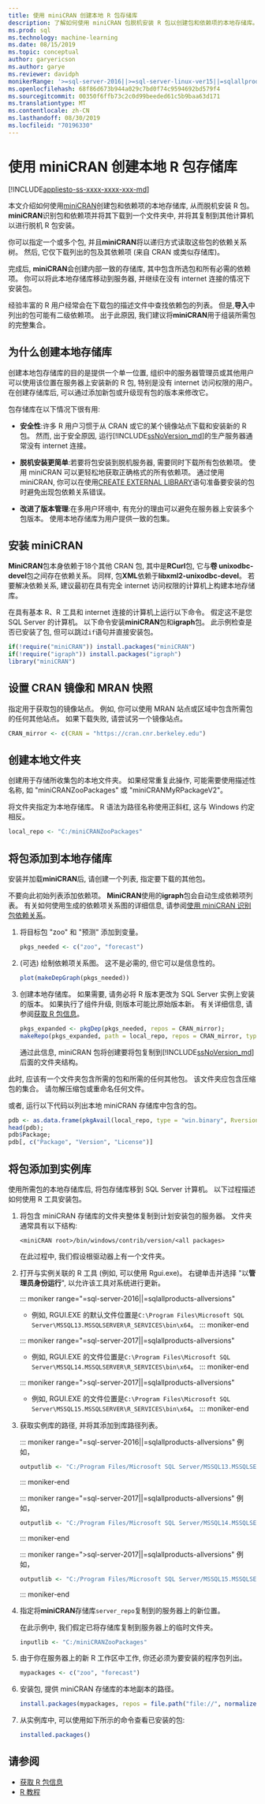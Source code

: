 ```yaml
---
title: 使用 miniCRAN 创建本地 R 包存储库
description: 了解如何使用 miniCRAN 包脱机安装 R 包以创建包和依赖项的本地存储库。
ms.prod: sql
ms.technology: machine-learning
ms.date: 08/15/2019
ms.topic: conceptual
author: garyericson
ms.author: garye
ms.reviewer: davidph
monikerRange: '>=sql-server-2016||>=sql-server-linux-ver15||=sqlallproducts-allversions'
ms.openlocfilehash: 68f86d673b944a029c7bd0f74c9594692bd579f4
ms.sourcegitcommit: 00350f6ffb73c2c0d99beeded61c5b9baa63d171
ms.translationtype: MT
ms.contentlocale: zh-CN
ms.lasthandoff: 08/30/2019
ms.locfileid: "70196330"
---
```

# <a name="create-a-local-r-package-repository-using-minicran"></a>使用 miniCRAN 创建本地 R 包存储库
[!INCLUDE[appliesto-ss-xxxx-xxxx-xxx-md](../../includes/appliesto-ss-xxxx-xxxx-xxx-md.md)]

本文介绍如何使用[miniCRAN](https://cran.r-project.org/web/packages/miniCRAN/index.html)创建包和依赖项的本地存储库, 从而脱机安装 R 包。 **miniCRAN**识别包和依赖项并将其下载到一个文件夹中, 并将其复制到其他计算机以进行脱机 R 包安装。

你可以指定一个或多个包, 并且**miniCRAN**将以递归方式读取这些包的依赖关系树。 然后, 它仅下载列出的包及其依赖项 (来自 CRAN 或类似存储库)。

完成后, **miniCRAN**会创建内部一致的存储库, 其中包含所选包和所有必需的依赖项。 你可以将此本地存储库移动到服务器, 并继续在没有 internet 连接的情况下安装包。

经验丰富的 R 用户经常会在下载包的描述文件中查找依赖包的列表。 但是,**导入**中列出的包可能有二级依赖项。 出于此原因, 我们建议将**miniCRAN**用于组装所需包的完整集合。

## <a name="why-create-a-local-repository"></a>为什么创建本地存储库

创建本地包存储库的目的是提供一个单一位置, 组织中的服务器管理员或其他用户可以使用该位置在服务器上安装新的 R 包, 特别是没有 internet 访问权限的用户。 在创建存储库后, 可以通过添加新包或升级现有包的版本来修改它。

包存储库在以下情况下很有用:

- **安全性**:许多 R 用户习惯于从 CRAN 或它的某个镜像站点下载和安装新的 R 包。 然而, 出于安全原因, 运行[!INCLUDE[ssNoVersion_md](../../includes/ssnoversion-md.md)]的生产服务器通常没有 internet 连接。

- **脱机安装更简单**:若要将包安装到脱机服务器, 需要同时下载所有包依赖项。 使用 miniCRAN 可以更轻松地获取正确格式的所有依赖项。 通过使用 miniCRAN, 你可以在使用[CREATE EXTERNAL LIBRARY](https://docs.microsoft.com/sql/t-sql/statements/create-external-library-transact-sql)语句准备要安装的包时避免出现包依赖关系错误。

- **改进了版本管理**:在多用户环境中, 有充分的理由可以避免在服务器上安装多个包版本。 使用本地存储库为用户提供一致的包集。

## <a name="install-minicran"></a>安装 miniCRAN

**MiniCRAN**包本身依赖于18个其他 CRAN 包, 其中是**RCurl**包, 它与**卷 unixodbc-devel**包之间存在依赖关系。 同样, 包**XML**依赖于**libxml2-unixodbc-devel**。 若要解决依赖关系, 建议最初在具有完全 internet 访问权限的计算机上构建本地存储库。

在具有基本 R、R 工具和 internet 连接的计算机上运行以下命令。 假定这不是您 SQL Server 的计算机。 以下命令安装**miniCRAN**包和**igraph**包。 此示例检查是否已安装了包, 但可以跳过`if`语句并直接安装包。

```R
if(!require("miniCRAN")) install.packages("miniCRAN") 
if(!require("igraph")) install.packages("igraph") 
library("miniCRAN")
```

## <a name="set-the-cran-mirror-and-mran-snapshot"></a>设置 CRAN 镜像和 MRAN 快照

指定用于获取包的镜像站点。 例如, 你可以使用 MRAN 站点或区域中包含所需包的任何其他站点。 如果下载失败, 请尝试另一个镜像站点。

```R
CRAN_mirror <- c(CRAN = "https://cran.cnr.berkeley.edu")
```

## <a name="create-a-local-folder"></a>创建本地文件夹

创建用于存储所收集包的本地文件夹。 如果经常重复此操作, 可能需要使用描述性名称, 如 "miniCRANZooPackages" 或 "miniCRANMyRPackageV2"。

将文件夹指定为本地存储库。 R 语法为路径名称使用正斜杠, 这与 Windows 约定相反。

```R
local_repo <- "C:/miniCRANZooPackages"
```

## <a name="add-packages-to-the-local-repo"></a>将包添加到本地存储库

安装并加载**miniCRAN**后, 请创建一个列表, 指定要下载的其他包。

不要向此初始列表添加依赖项。 **MiniCRAN**使用的**igraph**包会自动生成依赖项列表。 有关如何使用生成的依赖项关系图的详细信息, 请参阅[使用 miniCRAN 识别包依赖关系](https://cran.r-project.org/web/packages/miniCRAN/vignettes/miniCRAN-dependency-graph.html)。

1. 将目标包 "zoo" 和 "预测" 添加到变量。

    ```R
    pkgs_needed <- c("zoo", "forecast")
    ```

2. (可选) 绘制依赖项关系图。 这不是必需的, 但它可以是信息性的。

    ```R
    plot(makeDepGraph(pkgs_needed))
    ```

3. 创建本地存储库。 如果需要, 请务必将 R 版本更改为 SQL Server 实例上安装的版本。 如果执行了组件升级, 则版本可能比原始版本新。 有关详细信息, 请参阅[获取 R 包信息](../package-management/r-package-information.md)。

    ```R
    pkgs_expanded <- pkgDep(pkgs_needed, repos = CRAN_mirror);
    makeRepo(pkgs_expanded, path = local_repo, repos = CRAN_mirror, type = "win.binary", Rversion = "3.3");
    ```

   通过此信息, miniCRAN 包将创建要将包复制到[!INCLUDE[ssNoVersion_md](../../includes/ssnoversion-md.md)]后面的文件夹结构。

此时, 应该有一个文件夹包含所需的包和所需的任何其他包。 该文件夹应包含压缩包的集合。 请勿解压缩包或重命名任何文件。

或者, 运行以下代码以列出本地 miniCRAN 存储库中包含的包。

```R
pdb <- as.data.frame(pkgAvail(local_repo, type = "win.binary", Rversion = "3.3"), stringsAsFactors = FALSE);
head(pdb);
pdb$Package;
pdb[, c("Package", "Version", "License")]
```

## <a name="add-packages-to-the-instance-library"></a>将包添加到实例库

使用所需包的本地存储库后, 将包存储库移到 SQL Server 计算机。 以下过程描述如何使用 R 工具安装包。

1. 将包含 miniCRAN 存储库的文件夹整体复制到计划安装包的服务器。 文件夹通常具有以下结构: 

   `<miniCRAN root>/bin/windows/contrib/version/<all packages>`

   在此过程中, 我们假设根驱动器上有一个文件夹。

2. 打开与实例关联的 R 工具 (例如, 可以使用 Rgui.exe)。 右键单击并选择 "以**管理员身份运行**", 以允许该工具对系统进行更新。

   ::: moniker range="=sql-server-2016||=sqlallproducts-allversions"
   - 例如, RGUI.EXE 的默认文件位置是`C:\Program Files\Microsoft SQL Server\MSSQL13.MSSQLSERVER\R_SERVICES\bin\x64`。
   ::: moniker-end

   ::: moniker range="=sql-server-2017||=sqlallproducts-allversions"
   - 例如, RGUI.EXE 的文件位置是`C:\Program Files\Microsoft SQL Server\MSSQL14.MSSQLSERVER\R_SERVICES\bin\x64`。
   ::: moniker-end

   ::: moniker range=">sql-server-2017||=sqlallproducts-allversions"
   - 例如, RGUI.EXE 的文件位置是`C:\Program Files\Microsoft SQL Server\MSSQL15.MSSQLSERVER\R_SERVICES\bin\x64`。
   ::: moniker-end

3. 获取实例库的路径, 并将其添加到库路径列表。

   ::: moniker range="=sql-server-2016||=sqlallproducts-allversions"
   例如，

   ```R
   outputlib <- "C:/Program Files/Microsoft SQL Server/MSSQL13.MSSQLSERVER/R_SERVICES/library"
   ```

   ::: moniker-end

   ::: moniker range="=sql-server-2017||=sqlallproducts-allversions"
   例如，

   ```R
   outputlib <- "C:/Program Files/Microsoft SQL Server/MSSQL14.MSSQLSERVER/R_SERVICES/library"
   ```

   ::: moniker-end

   ::: moniker range=">sql-server-2017||=sqlallproducts-allversions"
   例如，

   ```R
   outputlib <- "C:/Program Files/Microsoft SQL Server/MSSQL15.MSSQLSERVER/R_SERVICES/library"
   ```

   ::: moniker-end

4. 指定将**miniCRAN**存储库`server_repo`复制到的服务器上的新位置。

    在此示例中, 我们假定已将存储库复制到服务器上的临时文件夹。

    ```R
    inputlib <- "C:/miniCRANZooPackages"
    ```

5. 由于你在服务器上的新 R 工作区中工作, 你还必须为要安装的程序包列出。

    ```R
    mypackages <- c("zoo", "forecast")
    ```

6. 安装包, 提供 miniCRAN 存储库的本地副本的路径。

    ```R
    install.packages(mypackages, repos = file.path("file://", normalizePath(inputlib, winslash = "/")), lib = outputlib, type = "win.binary", dependencies = TRUE);
    ```

7. 从实例库中, 可以使用如下所示的命令查看已安装的包:

    ```R
    installed.packages()
    ```

## <a name="see-also"></a>请参阅

+ [获取 R 包信息](../package-management/r-package-information.md)
+ [R 教程](../tutorials/sql-server-r-tutorials.md)

